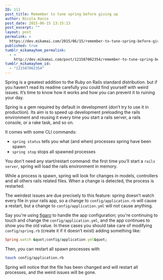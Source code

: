 ```yaml
---
ID: 111
post_title: Remember to tune spring before giving up
author: Nicola Racco
post_date: 2015-06-15 13:15:13
post_excerpt: ""
layout: post
permalink: >
  https://dev.mikamai.com/2015/06/15/remember-to-tune-spring-before-giving-up/
published: true
tumblr_mikamayhem_permalink:
  - >
    http://dev.mikamai.com/post/121587062354/remember-to-tune-spring-before-giving-up
tumblr_mikamayhem_id:
  - "121587062354"
---
```

Spring is a greatest addition to the Ruby on Rails standard distribution. but if you haven’t read its readme carefully you could find yourself with weird issues. It’s time to know how it works and how you can prevent it to ruining your day.
<!--more-->

Spring is a gem required by default in development (don’t try to use it in production). Its aim is to speed up development preloading the rails environment and reusing it every time you start a rails server, a rails console, or a rake task, and so on.

It comes with some CLI commands:

- `spring status` tells you what (and when) processes spring have been spawn
- `spring stop` stops all spawned processes

You don't need any start/restart command: the first time you’ll start a `rails server`, spring will load the rails environment in memory.

While a process is spawn, spring will look for changes in models, controllers and all others rails related files. When a change is detected, the process is restarted.

The weirdest issues are due precisely to this feature: spring doesn’t watch every file in your rails app, so a change to `config/application.rb` will cause a restart, but a change to `config/application.yml` will not cause anything.

Say you're using [figaro](https://github.com/laserlemon/figaro) to handle the app configuration; you're continuing to touch and change the `config/application.yml`, and the app continues to show you the old value. In these cases you should take care of modifying `config/spring.rb` (create it if it doesn’t exist) adding something like:

```ruby
Spring.watch &quot;config/application.yml&quot;
```

Then, you can restart all spawn processes with

```bash
touch config/application.rb
```

Spring will notice that the file has been changed and will restart all processes, and the weird issues will be gone.